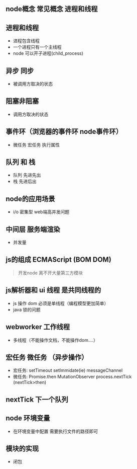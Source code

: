 ## node概念 常见概念 进程和线程

## 进程和线程
- 进程包含线程
- 一个进程只有一个主线程
- node 可以开子进程(child_process)
## 异步 同步
- 被调用方取决的状态
## 阻塞非阻塞
- 调用方取决的状态
## 事件环（浏览器的事件环 node事件环）
- 微任务 宏任务 执行属性
## 队列 和 栈
- 队列 先进先出
- 栈 先进后出
## node的应用场景 
- i/o 密集型 web端高并发问题
## 中间层 服务端渲染
- 并发量


## js的组成 ECMAScript (BOM DOM)

> 开发node 离不开大量第三方模块

## js解析器和 ui 线程  是共同线程的
- js 操作 dom  必须是单线程（编程模型更加简单）
- java 锁的问题

## webworker 工作线程
- 多线程（不能操作文档，不能操作dom....）

## 宏任务 微任务 （异步操作）
- 宏任务: setTimeout setImmidate(ie) messageChannel
- 微任务: Promise.then MutationObserver process.nextTick (nextTick>then)

## nextTick 下一个队列


## node 环境变量
- 在环境变量中配置 需要执行文件的路径即可

## 模块的实现
- 闭包